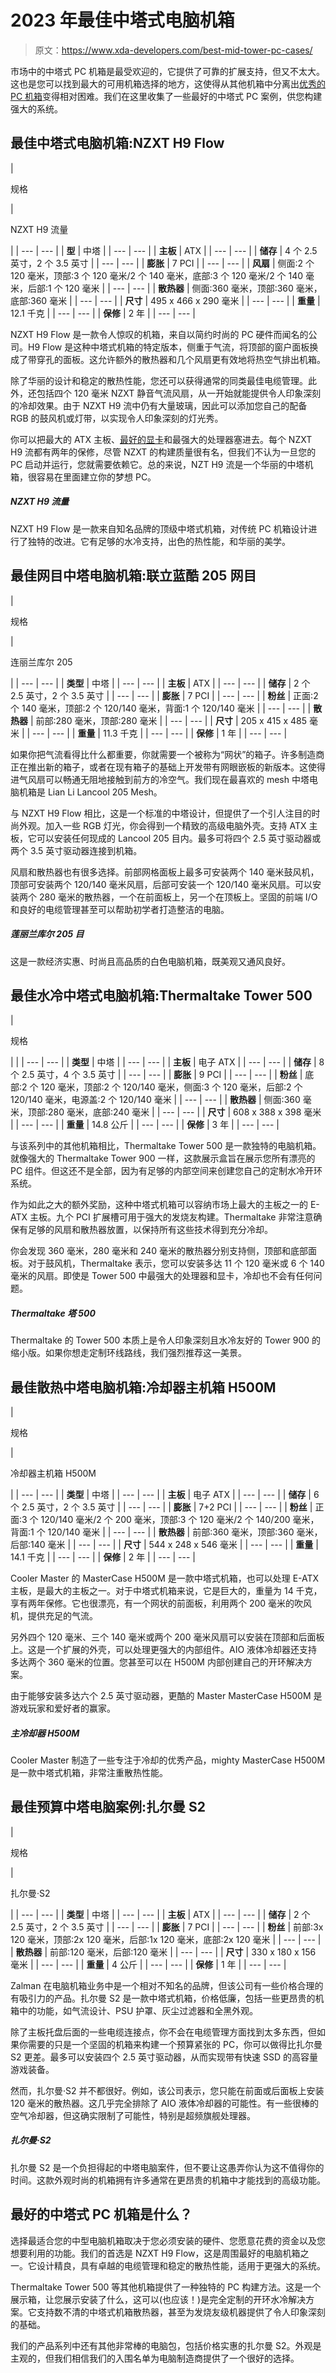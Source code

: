 # 2023 年最佳中塔式电脑机箱

> 原文：<https://www.xda-developers.com/best-mid-tower-pc-cases/>

市场中的中塔式 PC 机箱是最受欢迎的，它提供了可靠的扩展支持，但又不太大。这也是您可以找到最大的可用机箱选择的地方，这使得从其他机箱中分离出[优秀的 PC 机箱](https://www.xda-developers.com/best-pc-cases/)变得相对困难。我们在这里收集了一些最好的中塔式 PC 案例，供您构建强大的系统。

## 最佳中塔式电脑机箱:NZXT H9 Flow

| 

规格

 | 

NZXT H9 流量

 |
| --- | --- |
| **型** | 中塔 |
| --- | --- |
| **主板** | ATX |
| --- | --- |
| **储存** | 4 个 2.5 英寸，2 个 3.5 英寸 |
| --- | --- |
| **膨胀** | 7 PCI |
| --- | --- |
| **风扇** | 侧面:2 个 120 毫米，顶部:3 个 120 毫米/2 个 140 毫米，底部:3 个 120 毫米/2 个 140 毫米，后部:1 个 120 毫米 |
| --- | --- |
| **散热器** | 侧面:360 毫米，顶部:360 毫米，底部:360 毫米 |
| --- | --- |
| **尺寸** | 495 x 466 x 290 毫米 |
| --- | --- |
| **重量** | 12.1 千克 |
| --- | --- |
| **保修** | 2 年 |
| --- | --- |

NZXT H9 Flow 是一款令人惊叹的机箱，来自以简约时尚的 PC 硬件而闻名的公司。H9 Flow 是这种中塔式机箱的特定版本，侧重于气流，将顶部的窗户面板换成了带穿孔的面板。这允许额外的散热器和几个风扇更有效地将热空气排出机箱。

除了华丽的设计和稳定的散热性能，您还可以获得通常的同类最佳电缆管理。此外，还包括四个 120 毫米 NZXT 静音气流风扇，从一开始就能提供令人印象深刻的冷却效果。由于 NZXT H9 流中仍有大量玻璃，因此可以添加您自己的配备 RGB 的鼓风机或灯带，以实现令人印象深刻的灯光秀。

你可以把最大的 ATX 主板、[最好的显卡](http://www.xda-developers.com/best-graphics-cards)和最强大的处理器塞进去。每个 NZXT H9 流都有两年的保修，尽管 NZXT 的构建质量很有名，但我们不认为一旦您的 PC 启动并运行，您就需要依赖它。总的来说，NZT H9 流是一个华丽的中塔机箱，很容易在里面建立你的梦想 PC。

##### NZXT H9 流量

NZXT H9 Flow 是一款来自知名品牌的顶级中塔式机箱，对传统 PC 机箱设计进行了独特的改进。它有足够的水冷支持，出色的热性能，和华丽的美学。

## 最佳网目中塔电脑机箱:联立蓝酷 205 网目

| 

规格

 | 

连丽兰库尔 205

 |
| --- | --- |
| **类型** | 中塔 |
| --- | --- |
| **主板** | ATX |
| --- | --- |
| **储存** | 2 个 2.5 英寸，2 个 3.5 英寸 |
| --- | --- |
| **膨胀** | 7 PCI |
| --- | --- |
| **粉丝** | 正面:2 个 140 毫米，顶部:2 个 120/140 毫米，背面:1 个 120/140 毫米 |
| --- | --- |
| **散热器** | 前部:280 毫米，顶部:280 毫米 |
| --- | --- |
| **尺寸** | 205 x 415 x 485 毫米 |
| --- | --- |
| **重量** | 11.3 千克 |
| --- | --- |
| **保修** | 1 年 |
| --- | --- |

如果你把气流看得比什么都重要，你就需要一个被称为“网状”的箱子。许多制造商正在推出新的箱子，或者在现有箱子的基础上开发带有网眼嵌板的新版本。这使得进气风扇可以畅通无阻地接触到前方的冷空气。我们现在最喜欢的 mesh 中塔电脑机箱是 Lian Li Lancool 205 Mesh。

与 NZXT H9 Flow 相比，这是一个标准的中塔设计，但提供了一个引人注目的时尚外观。加入一些 RGB 灯光，你会得到一个精致的高级电脑外壳。支持 ATX 主板，它可以安装任何现成的 Lancool 205 目内。最多可将四个 2.5 英寸驱动器或两个 3.5 英寸驱动器连接到机箱。

风扇和散热器也有很多选择。前部网格面板上最多可安装两个 140 毫米鼓风机，顶部可安装两个 120/140 毫米风扇，后部可安装一个 120/140 毫米风扇。可以安装两个 280 毫米的散热器，一个在前面板上，另一个在顶板上。坚固的前端 I/O 和良好的电缆管理甚至可以帮助初学者打造整洁的电脑。

##### 莲丽兰库尔 205 目

这是一款经济实惠、时尚且高品质的白色电脑机箱，既美观又通风良好。

## 最佳水冷中塔式电脑机箱:Thermaltake Tower 500

| 

规格

 |  |
| --- | --- |
| **类型** | 中塔 |
| --- | --- |
| **主板** | 电子 ATX |
| --- | --- |
| **储存** | 8 个 2.5 英寸，4 个 3.5 英寸 |
| --- | --- |
| **膨胀** | 9 PCI |
| --- | --- |
| **粉丝** | 底部:2 个 120 毫米，顶部:2 个 120/140 毫米，侧面:3 个 120 毫米，后部:2 个 120/140 毫米，电源盖:2 个 120/140 毫米 |
| --- | --- |
| **散热器** | 侧面:360 毫米，顶部:280 毫米，底部:240 毫米 |
| --- | --- |
| **尺寸** | 608 x 388 x 398 毫米 |
| --- | --- |
| **重量** | 14.8 公斤 |
| --- | --- |
| **保修** | 3 年 |
| --- | --- |

与该系列中的其他机箱相比，Thermaltake Tower 500 是一款独特的电脑机箱。就像强大的 Thermaltake Tower 900 一样，这款展示盒旨在展示您所有漂亮的 PC 组件。但这还不是全部，因为有足够的内部空间来创建您自己的定制水冷开环系统。

作为如此之大的额外奖励，这种中塔式机箱可以容纳市场上最大的主板之一的 E-ATX 主板。九个 PCI 扩展槽可用于强大的发烧友构建。Thermaltake 非常注意确保有足够的风扇和散热器放置，以保持所有这些技术得到充分冷却。

你会发现 360 毫米，280 毫米和 240 毫米的散热器分别支持侧，顶部和底部面板。对于鼓风机，Thermaltake 表示，您可以安装多达 11 个 120 毫米或 6 个 140 毫米的风扇。即使是 Tower 500 中最强大的处理器和显卡，冷却也不会有任何问题。

##### Thermaltake 塔 500

Thermaltake 的 Tower 500 本质上是令人印象深刻且水冷友好的 Tower 900 的缩小版。如果你想走定制环线路线，我们强烈推荐这一美景。

## 最佳散热中塔电脑机箱:冷却器主机箱 H500M

| 

规格

 | 

冷却器主机箱 H500M

 |
| --- | --- |
| **类型** | 中塔 |
| --- | --- |
| **主板** | 电子 ATX |
| --- | --- |
| **储存** | 6 个 2.5 英寸，2 个 3.5 英寸 |
| --- | --- |
| **膨胀** | 7+2 PCI |
| --- | --- |
| **粉丝** | 正面:3 个 120/140 毫米/2 个 200 毫米，顶部:3 个 120 毫米/2 个 140/200 毫米，背面:1 个 120/140 毫米 |
| --- | --- |
| **散热器** | 前部:360 毫米，顶部:360 毫米，后部:140 毫米 |
| --- | --- |
| **尺寸** | 544 x 248 x 546 毫米 |
| --- | --- |
| **重量** | 14.1 千克 |
| --- | --- |
| **保修** | 2 年 |
| --- | --- |

Cooler Master 的 MasterCase H500M 是一款中塔式机箱，也可以处理 E-ATX 主板，是最大的主板之一。对于中塔式机箱来说，它是巨大的，重量为 14 千克，享有两年保修。它也很漂亮，有一个网状的前面板，利用两个 200 毫米的吹风机，提供充足的气流。

另外四个 120 毫米、三个 140 毫米或两个 200 毫米风扇可以安装在顶部和后面板上。这是一个扩展的外壳，可以处理更强大的内部组件。AIO 液体冷却器还支持多达两个 360 毫米的位置。您甚至可以在 H500M 内部创建自己的开环解决方案。

由于能够安装多达六个 2.5 英寸驱动器，更酷的 Master MasterCase H500M 是游戏玩家和爱好者的赢家。

##### 主冷却器 H500M

Cooler Master 制造了一些专注于冷却的优秀产品，mighty MasterCase H500M 是一款中塔式机箱，非常注重散热性能。

## 最佳预算中塔电脑案例:扎尔曼 S2

| 

规格

 | 

扎尔曼·S2

 |
| --- | --- |
| **类型** | 中塔 |
| --- | --- |
| **主板** | ATX |
| --- | --- |
| **储存** | 2 个 2.5 英寸，2 个 3.5 英寸 |
| --- | --- |
| **膨胀** | 7 PCI |
| --- | --- |
| **粉丝** | 前部:3x 120 毫米，顶部:2x 120 毫米，后部:1x 120 毫米，底部:2x 120 毫米 |
| --- | --- |
| **散热器** | 前部:120 毫米，后部:120 毫米 |
| --- | --- |
| **尺寸** | 330 x 180 x 156 毫米 |
| --- | --- |
| **重量** | 4 公斤 |
| --- | --- |
| **保修** | 1 年 |
| --- | --- |

Zalman 在电脑机箱业务中是一个相对不知名的品牌，但该公司有一些价格合理的有吸引力的产品。扎尔曼 S2 是一款中塔式机箱，价格低廉，包括一些更昂贵的机箱中的功能，如气流设计、PSU 护罩、灰尘过滤器和全黑外观。

除了主板托盘后面的一些电缆连接点，你不会在电缆管理方面找到太多东西，但如果你需要的只是一个坚固的机箱来构建一个预算紧张的 PC，你可以做得比扎尔曼 S2 更差。最多可以安装四个 2.5 英寸驱动器，从而实现带有快速 SSD 的高容量游戏装备。

然而，扎尔曼·S2 并不都很好。例如，该公司表示，您只能在前面或后面板上安装 120 毫米的散热器。这几乎完全排除了 AIO 液体冷却器的可能性。有一些很棒的空气冷却器，但这确实限制了可能性，特别是超频旗舰处理器。

##### 扎尔曼·S2

扎尔曼 S2 是一个负担得起的中塔电脑案件，但不要让这愚弄你认为这不值得你的时间。这款外观时尚的机箱拥有许多通常在更昂贵的机箱中才能找到的高级功能。

## 最好的中塔式 PC 机箱是什么？

选择最适合您的中型电脑机箱取决于您必须安装的硬件、您愿意花费的资金以及您想要利用的功能。我们的首选是 NZXT H9 Flow，这是周围最好的电脑机箱之一。它设计精良，具有卓越的电缆管理和稳定的散热性能，适用于更强大的系统。

Thermaltake Tower 500 等其他机箱提供了一种独特的 PC 构建方法。这是一个展示箱，让您展示安装了什么，这可以(也应该！)是完全定制的开环水冷解决方案。它支持数不清的中塔式机箱散热器，甚至为发烧友级机器提供了令人印象深刻的基础。

我们的产品系列中还有其他非常棒的电脑包，包括价格实惠的扎尔曼 S2。外观是主观的，但我们相信我们的入围名单为电脑制造商提供了一个很好的选择。